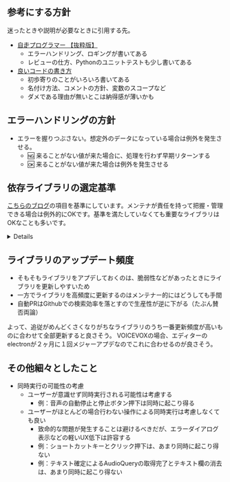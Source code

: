 ## 参考にする方針

迷ったときや説明が必要なときに引用する先。

* [自走プログラマー 【抜粋版】](https://jisou-programmer.beproud.jp/index.html)
  * エラーハンドリング、ロギングが書いてある
  * レビューの仕方、Pythonのユニットテストも少し書いてある
* [良いコードの書き方](https://qiita.com/alt_yamamoto/items/25eda376e6b947208996)
  * 初歩寄りのことがいろいろ書いてある
  * 名付け方法、コメントの方針、変数のスコープなど
  * ダメである理由が無いとこは納得感が薄いかも

## エラーハンドリングの方針

* エラーを握りつぶさない。想定外のデータになっている場合は例外を発生させる。
  * 🆖 来ることがない値が来た場合に、処理を行わず早期リターンする
  * 🆗 来ることがない値が来た場合は例外を発生させる

## 依存ライブラリの選定基準

[こちらのブログ](https://applis.io/posts/criteria-for-selecting-libraries)の項目を基準にしています。メンテナが責任を持って把握・管理できる場合は例外的にOKです。基準を満たしていなくても重要なライブラリはOKなことも多いです。

<details>

1. メンテナンスされているか
  * 放置されているIssueやPRが多すぎないか、6ヶ月以内に更新があれば大体OK
2.	破壊的な変更は多くないか
3.	使われているか
  * 週数十万以上のダウンロードがあれば大体OK
4.	リリースされてから十分な時間が経過しているか
  * リリース時期はあまり気にしていません
5.	安定版か
6.	依存関係は問題ないか
  * 使われているライブラリはだいたい問題ないので気にしなくてもOK
7.	アプリケーションと疎結合にできるか
  * UIに直結するライブラリなどは引っかかりやすい
8.	テストは十分か
  * 大丈夫かどうかの判定に意外と使える
9.	守備範囲が広すぎないか
  * 依存したい機能に対してコード量が多すぎるものはNG（lodashとか）
10.	学習コストは高くないか
  * これより下の項目含め、唯一無二なら結構仕方ない場合も多い
11.	ドキュメントは充実しているか
12.	遅くないか
13.	ブラックボックスなところはないか
14.	使えなくなったときの代替案はあるか
  * 最悪コードコピペでなんとかなる量ならOK
15.	ライセンス上の問題はないか
  * 大体のライセンスがOK、GPLとAGPL辺りがNG

</details>

## ライブラリのアップデート頻度

* そもそもライブラリをアプデしておくのは、脆弱性などがあったときにライブラリを更新しやすいため
* 一方でライブラリを高頻度に更新するのはメンテナー的にはどうしても手間
* 自動PRはGithubでの検索効率を落とすので生産性が逆に下がる（たぶん賛否両論）

よって、追従がめんどくさくなりがちなライブラリのうち一番更新頻度が高いものに合わせて全部更新すると良さそう。
VOICEVOXの場合、エディターのelectronが２ヶ月に１回メジャーアプデなのでこれに合わせるのが良さそう。

## その他細々としたこと

* 同時実行の可能性の考慮
  * ユーザーが意識せず同時実行される可能性は考慮する
    * 例：音声の自動停止と停止ボタン押下は同時に起こり得る
  * ユーザーがほとんどの場合行わない操作による同時実行は考慮しなくても良い
    * 致命的な問題が発生することは避けるべきだが、エラーダイアログ表示などの軽いUX低下は許容する
    * 例：ショートカットキーとクリック押下は、あまり同時に起こり得ない
    * 例：テキスト確定によるAudioQueryの取得完了とテキスト欄の消去は、あまり同時に起こり得ない
